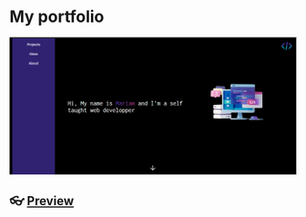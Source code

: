 # My portfolio

![Design preview for the Results summary component coding challenge](./design/ui.png)


## 👓 [Preview](https://studentmdc.github.io/portfolio/)


